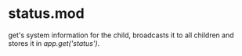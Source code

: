 # status.mod

get's system information for the child, broadcasts it to all children and stores it in *app.get('status')*.
